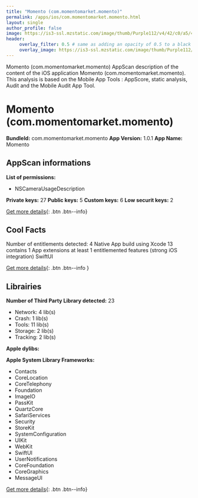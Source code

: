 ```yaml
---
title: "Momento (com.momentomarket.momento)"
permalink: /apps/ios/com.momentomarket.momento.html
layout: single
author_profile: false
image: https://is3-ssl.mzstatic.com/image/thumb/Purple112/v4/42/c0/a5/42c0a59d-43a5-8cba-de7d-d7cd95716a4e/AppIcon-0-1x_U007emarketing-0-7-0-85-220.png/512x512bb.jpg
header: 
     overlay_filter: 0.5 # same as adding an opacity of 0.5 to a black background
     overlay_image: https://is3-ssl.mzstatic.com/image/thumb/Purple112/v4/42/c0/a5/42c0a59d-43a5-8cba-de7d-d7cd95716a4e/AppIcon-0-1x_U007emarketing-0-7-0-85-220.png/512x512bb.jpg
---
```

Momento (com.momentomarket.momento) AppScan description of the content of the iOS application Momento (com.momentomarket.momento). This analysis is based on the Mobile App Tools : AppScore, static analysis, Audit and the Mobile Audit App Tool.

# Momento (com.momentomarket.momento)

**BundleId:** com.momentomarket.momento
**App Version:** 1.0.1
**App Name:** Momento


## AppScan informations 

**List of permissions:** 
- NSCameraUsageDescription
  
  
**Private keys:** 27
**Public keys:** 5
**Custom keys:** 6
**Low securit keys:** 2
  
[Get more details](/pricing.html){: .btn .btn--info}

## Cool Facts

Number of entitlements detected: 4
Native App
build using Xcode 13
contains 1 App extensions
at least 1 entitlemented features (strong iOS integration)
SwiftUI
  
[Get more details](/pricing.html){: .btn .btn--info }

## Librairies 
**Number of Third Party Library detected:** 23
- Network: 4 lib(s)
- Crash: 1 lib(s)
- Tools: 11 lib(s)
- Storage: 2 lib(s)
- Tracking: 2 lib(s)


**Apple dylibs:**


**Apple System Library Frameworks:**
- Contacts
- CoreLocation
- CoreTelephony
- Foundation
- ImageIO
- PassKit
- QuartzCore
- SafariServices
- Security
- StoreKit
- SystemConfiguration
- UIKit
- WebKit
- SwiftUI
- UserNotifications
- CoreFoundation
- CoreGraphics
- MessageUI


  
[Get more details](/pricing.html){: .btn .btn--info}

